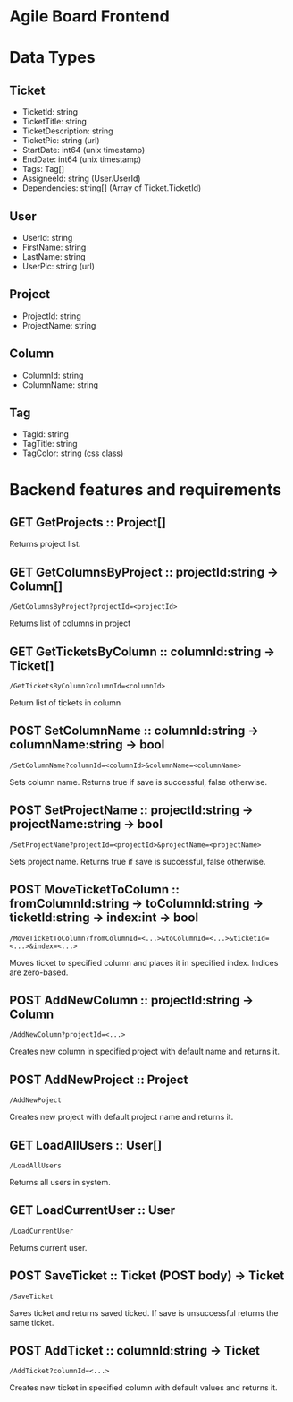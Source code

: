 # Agile Board Frontend

# Data Types

## Ticket

* TicketId: string
* TicketTitle: string
* TicketDescription: string
* TicketPic: string (url)
* StartDate: int64 (unix timestamp)
* EndDate: int64 (unix timestamp)
* Tags: Tag[]
* AssigneeId: string (User.UserId)
* Dependencies: string[] (Array of Ticket.TicketId)

## User

* UserId: string
* FirstName: string
* LastName: string
* UserPic: string (url)

## Project

* ProjectId: string
* ProjectName: string

## Column

* ColumnId: string
* ColumnName: string

## Tag

* TagId: string
* TagTitle: string
* TagColor: string (css class)

# Backend features and requirements

## GET GetProjects :: Project[]
Returns project list.

## GET GetColumnsByProject :: projectId:string -> Column[]
`/GetColumnsByProject?projectId=<projectId>`

Returns list of columns in project

## GET GetTicketsByColumn :: columnId:string -> Ticket[]
`/GetTicketsByColumn?columnId=<columnId>`

Return list of tickets in column

## POST SetColumnName :: columnId:string -> columnName:string -> bool
`/SetColumnName?columnId=<columnId>&columnName=<columnName>`

Sets column name. Returns true if save is successful, false otherwise.

## POST SetProjectName :: projectId:string -> projectName:string -> bool
`/SetProjectName?projectId=<projectId>&projectName=<projectName>`

Sets project name. Returns true if save is successful, false otherwise.

## POST MoveTicketToColumn :: fromColumnId:string -> toColumnId:string -> ticketId:string -> index:int -> bool
`/MoveTicketToColumn?fromColumnId=<...>&toColumnId=<...>&ticketId=<...>&index=<...>`

Moves ticket to specified column and places it in specified index. Indices are zero-based.

## POST AddNewColumn :: projectId:string -> Column
`/AddNewColumn?projectId=<...>`

Creates new column in specified project with default name and returns it.

## POST AddNewProject :: Project
`/AddNewPoject`

Creates new project with default project name and returns it.

## GET LoadAllUsers :: User[]
`/LoadAllUsers`

Returns all users in system.

## GET LoadCurrentUser :: User
`/LoadCurrentUser`

Returns current user.

## POST SaveTicket :: Ticket (POST body) -> Ticket
`/SaveTicket`

Saves ticket and returns saved ticked. If save is unsuccessful returns the same ticket.

## POST AddTicket :: columnId:string -> Ticket
`/AddTicket?columnId=<...>`

Creates new ticket in specified column with default values and returns it.